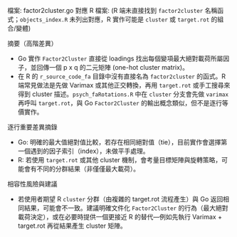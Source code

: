 檔案: factor2cluster.go
對應 R 檔案: (R 端未直接找到 `factor2cluster` 名稱函式；`objects_index.R` 未列出對應，R 實作可能是 `cluster` 或 `target.rot` 的組合/變體)

摘要（高階差異）

- Go 實作 `Factor2Cluster` 直接從 loadings 找出每個變項最大絕對載荷所屬因子，並回傳一個 p x q 的二元矩陣 (one-hot cluster matrix)。
- 在 R 的 `r_source_code_fa` 目錄中沒有直接名為 `factor2cluster` 的函式。R 端常見做法是先做 Varimax 或其他正交轉換，再用 `target.rot` 或手工搜尋來得到 cluster 描述。`psych_faRotations.R` 中在 `cluster` 分支會先做 `varimax` 再呼叫 `target.rot`，與 Go `Factor2Cluster` 的輸出概念類似，但不是逐行等價實作。

逐行重要差異摘錄

- Go: 明確的最大值絕對值比較，若存在相同絕對值（tie），目前實作會選擇第一個遇到的因子索引（index），未做平手處理。
- R: 若使用 `target.rot` 或其他 cluster 機制，會考量目標矩陣與旋轉策略，可能會有不同的分群結果（非僅僅最大載荷）。

相容性風險與建議

- 若使用者期望 R `cluster` 分群（由複雜的 target.rot 流程產生）與 Go 返回相同結果，可能會不一致。建議明確文件化 `Factor2Cluster` 的行為（最大絕對載荷決定），或在必要時提供一個更接近 R 的替代—例如先執行 Varimax + target.rot 再從結果產生 cluster 矩陣。
